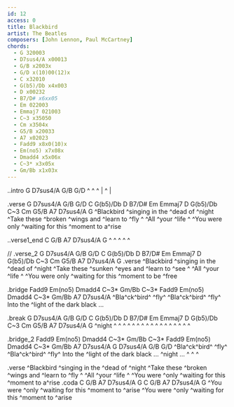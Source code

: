 ```yaml
---
id: 12
access: 0
title: Blackbird
artist: The Beatles
composers: [John Lennon, Paul McCartney]
chords:
  - G 320003
  - D7sus4/A x00013
  - G/B x2003x
  - G/D x(10)00(12)x
  - C x32010
  - G(b5)/Db x4x003
  - D x00232
  - B7/D# x6xx05
  - Em 022003
  - Emmaj7 021003
  - C~3 x35050
  - Cm x3504x
  - G5/B x20033
  - A7 x02023
  - Fadd9 x8x0(10)x
  - Em(no5) x7x08x
  - Dmadd4 x5x06x
  - C~3* x3x05x
  - Gm/Bb x1x03x
---
```

..intro G D7sus4/A G/B G/D
^ ^ ^ | ^ |
 
.verse G D7sus4/A G/B G/D C G(b5)/Db D B7/D# Em Emmaj7 D G(b5)/Db C~3 Cm G5/B A7 D7sus4/A G
^Blackbird ^singing in the ^dead of ^night 
^Take these ^broken ^wings and ^learn to ^fly ^ 
^All ^your ^life ^ 
^You were only ^waiting for this ^moment to a^rise 

..verse1_end  C G/B A7 D7sus4/A G
^ ^ ^ ^ ^

// .verse_2 G D7sus4/A G/B G/D C G(b5)/Db D B7/D# Em Emmaj7 D G(b5)/Db C~3 Cm G5/B A7 D7sus4/A G
.verse
^Blackbird ^singing in the ^dead of ^night 
^Take these ^sunken ^eyes and ^learn to ^see ^ 
^All ^your ^life ^ 
^You were only ^waiting for this ^moment to be ^free 

.bridge Fadd9 Em(no5) Dmadd4 C~3* Gm/Bb C~3* Fadd9 Em(no5) Dmadd4 C~3* Gm/Bb A7 D7sus4/A
^Bla^ck^bird^ ^fly^   ^Bla^ck^bird^ ^fly^
Into the ^light of the dark black ...

.break  G D7sus4/A G/B G/D C G(b5)/Db D B7/D# Em Emmaj7 D G(b5)/Db C~3 Cm G5/B A7 D7sus4/A G
^night ^ ^ ^   ^ ^ ^ ^  ^ ^  ^ ^ ^  ^  ^  ^  ^  ^ 

.bridge_2 Fadd9 Em(no5) Dmadd4 C~3* Gm/Bb C~3* Fadd9 Em(no5) Dmadd4 C~3* Gm/Bb A7 D7sus4/A G D7sus4/A G/B G/D
^Bla^ck^bird^ ^fly^   ^Bla^ck^bird^ ^fly^ 
Into the ^light of the dark black ...
^night ... ^ ^ ^ 

.verse
^Blackbird ^singing in the ^dead of ^night 
^Take these ^broken ^wings and ^learn to ^fly ^ 
^All ^your ^life ^
^You were ^only ^waiting for this ^moment to a^rise 
.coda C G/B A7 D7sus4/A G C G/B A7 D7sus4/A G
^You were ^only ^waiting for this ^moment to ^arise 
^You were ^only ^waiting for this ^moment to ^arise 